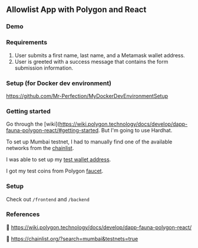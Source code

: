## Allowlist App with Polygon and React

### Demo


### Requirements
1. User submits a first name, last name, and a Metamask wallet address.
2. User is greeted with a success message that contains the form submission information.


### Setup (for Docker dev environment)
https://github.com/Mr-Perfection/MyDockerDevEnvironmentSetup


### Getting started
Go through the [wiki](https://wiki.polygon.technology/docs/develop/dapp-fauna-polygon-react/#getting-started. But I'm going to use Hardhat.

To set up Mumbai testnet, I had to manually find one of the available networks from the [chainlist](https://chainlist.org/?search=mumbai&testnets=true).

I was able to set up my [test wallet address](https://mumbai.polygonscan.com/address/0xf39Fd6e51aad88F6F4ce6aB8827279cffFb92266).

I got my test coins from Polygon [faucet](https://faucet.polygon.technology/).


### Setup
Check out `/frontend` and `/backend`


### References
🔗 https://wiki.polygon.technology/docs/develop/dapp-fauna-polygon-react/

🔗 https://chainlist.org/?search=mumbai&testnets=true